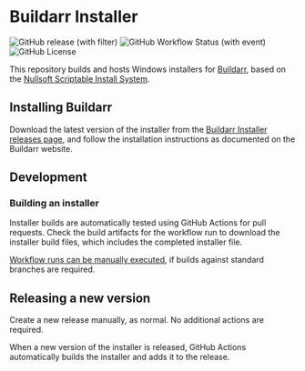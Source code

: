 # Buildarr Installer

![GitHub release (with filter)](https://img.shields.io/github/v/release/buildarr/buildarr-installer) ![GitHub Workflow Status (with event)](https://img.shields.io/github/actions/workflow/status/buildarr/buildarr-installer/test-build.yml) ![GitHub License](https://img.shields.io/github/license/buildarr/buildarr-installer)

This repository builds and hosts Windows installers for [Buildarr](https://buildarr.github.io), based on the [Nullsoft Scriptable Install System](https://en.wikipedia.org/wiki/Nullsoft_Scriptable_Install_System).

## Installing Buildarr

Download the latest version of the installer from the [Buildarr Installer releases page](https://github.com/buildarr/buildarr-installer/releases), and follow the installation instructions as documented on the Buildarr website.

## Development

### Building an installer

Installer builds are automatically tested using GitHub Actions for pull requests. Check the build artifacts for the workflow run to download the installer build files, which includes the completed installer file.

[Workflow runs can be manually executed](https://github.com/buildarr/buildarr-installer/actions/workflows/test-build.yml), if builds against standard branches are required.

## Releasing a new version

Create a new release manually, as normal. No additional actions are required.

When a new version of the installer is released, GitHub Actions automatically builds the installer and adds it to the release.
